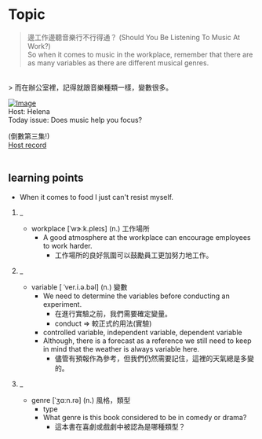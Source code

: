 # Topic

> 邊工作邊聽音樂行不行得通？ (Should You Be Listening To Music At Work?) <br>
> So when it comes to music in the workplace, remember that there are as many variables as there are different musical genres.
 <br>
> 而在辦公室裡，記得就跟音樂種類一樣，變數很多。

 <br>

[![Image](https://cdn.voicetube.com/assets/thumbnails/BsWDF8lIGFs.jpg)](https://www.youtube.com/embed/BsWDF8lIGFs?rel=0&showinfo=0&cc_load_policy=0&controls=1&autoplay=1&iv_load_policy=3&playsinline=1&wmode=transparent&start=150&end=158&enablejsapi=1&origin=https://tw.voicetube.com&widgetid=1)<br>
Host: Helena
<br>Today issue: Does music help you focus?

(倒數第三集!)
<br>
[Host record](https://cdn.voicetube.com/tmp/everyday_records/100000164773663/3877.mp3)
<br><br>
## learning points
* When it comes to food I just can't resist myself.
1. _
	* workplace [ˈwɝːk.pleɪs] (n.) 工作場所
		- A good atmosphere at the workplace can encourage employees to work harder.
			+ 工作場所的良好氛圍可以鼓勵員工更加努力地工作。

2. _
	* variable [ ˈver.i.ə.bəl] (n.) 變數
		- We need to determine the variables before conducting an experiment.
			+ 在進行實驗之前，我們需要確定變量。
			+ conduct => 較正式的用法(實驗)
		- controlled variable, independent variable, dependent variable
		- Although, there is a forecast as a reference we still need to keep in mind that the weather is always variable here.
			+ 儘管有預報作為參考，但我們仍然需要記住，這裡的天氣總是多變的。

3. _
	* genre [ˈʒɑːn.rə] (n.) 風格，類型
		- type
		- What genre is this book considered to be in comedy or drama?
			+ 這本書在喜劇或戲劇中被認為是哪種類型？

